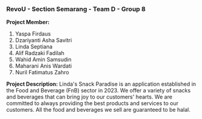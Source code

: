 ### RevoU - Section Semarang - Team D - Group 8

**Project Member:**
1. Yaspa Firdaus
2. Dzariyanti Asha Savitri
3. Linda Septiana
4. Alif Radzaki Fadilah
5. Wahid Amin Samsudin
6. Maharani Anis Wardati
7. Nuril Fatimatus Zahro

**Project Description:**
Linda's Snack Paradise is an application established in the Food and Beverage (FnB) sector in 2023. We offer a variety of snacks and beverages that can bring joy to our customers' hearts. We are committed to always providing the best products and services to our customers. All the food and beverages we sell are guaranteed to be halal.
